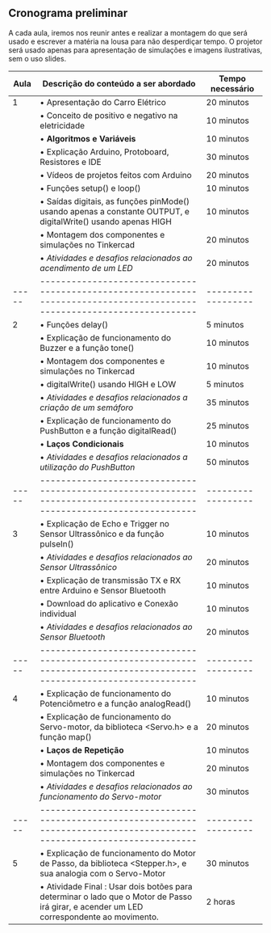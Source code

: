 

## Cronograma preliminar

A cada aula, iremos nos reunir antes e realizar a montagem do que será usado e escrever a matéria na lousa para não desperdiçar tempo. O projetor será usado apenas para apresentação de simulações e imagens ilustrativas, sem o uso slides.

| Aula | Descrição do conteúdo a ser abordado                                     | Tempo necessário |
| ---- | ------------------------------------------------------------------------ | -------------------------- |
| <!-- ✔️ --> 1 | • Apresentação do Carro Elétrico | 20 minutos |
|                | • Conceito de positivo e negativo na eletricidade | 10 minutos |
|                | • <b>Algoritmos e Variáveis</b> | 10 minutos |
|                | • Explicação Arduino, Protoboard, Resistores e IDE | 30 minutos |
|                | • Vídeos de projetos feitos com Arduino | 20 minutos |
|                | • Funções setup() e loop() | 10 minutos |
|                | • Saídas digitais, as funções pinMode() usando apenas a constante OUTPUT, e digitalWrite() usando apenas HIGH | 10 minutos |
|                | • Montagem dos componentes e simulações no Tinkercad | 20 minutos |
|                | •  <i>Atividades e desafios relacionados ao acendimento de um LED</i> | 20 minutos | <!-- Acender um ou mais LEDS / LED_BUILTIN -->
| ----- | ------------------------------------------------------------------------------------------------------------------------ | ------------------ |
| <!-- ✔️ --> 2 | • Funções delay() | 5 minutos |
|                | • Explicação de funcionamento do Buzzer e a função tone() | 10 minutos |
|                | • Montagem dos componentes e simulações no Tinkercad | 10 minutos |
|                | • digitalWrite() usando HIGH e LOW | 5 minutos |
|                | •  <i>Atividades e desafios relacionados a criação de um semáforo</i> | 35 minutos |  <!-- Semáforo e Semáforo com Som -->
|                | • Explicação de funcionamento do PushButton e a função digitalRead() | 25 minutos |
|                | • <b>Laços Condicionais</b> | 10 minutos |
|                | •  <i>Atividades e desafios relacionados a utilização do PushButton</i> | 50 minutos |  <!-- Ativar Semáforo e Ativar Buzzer -->
| ----- | ------------------------------------------------------------------------------------------------------------------------ | ------------------ |
| 3    | • Explicação de Echo e Trigger no Sensor Ultrassônico e da função pulseIn() | 10 minutos |
|      | • <i>Atividades e desafios relacionados ao Sensor Ultrassônico</i> | 20 minutos | <!-- Certa distancia gerar um barulho, Trena Digital -->
|      | • Explicação de transmissão TX e RX entre Arduino e Sensor Bluetooth | 10 minutos |
|      | • Download do aplicativo e Conexão individual | 10 minutos |
|      | • <i>Atividades e desafios relacionados ao Sensor Bluetooth</i> | 20 minutos | <!-- Fazer um som através do celular, acender LED -->
| ----- | ------------------------------------------------------------------------------------------------------------------------ | ------------------ |
| 4    | • Explicação de funcionamento do Potenciômetro e a função analogRead() | 10 minutos |
|      | • Explicação de funcionamento do Servo-motor, da biblioteca <Servo.h> e a função map() | 20 minutos |
|      | • <b>Laços de Repetição</b> | 10 minutos |
|      | • Montagem dos componentes e simulações no Tinkercad | 20 minutos |
|      | • <i>Atividades e desafios relacionados ao funcionamento do Servo-motor</i> | 30 minutos | <!-- Conversão de movimento do potenciômetro para o Servo -->
| ----- | ------------------------------------------------------------------------------------------------------------------------ | ------------------ |
| <!-- ✔️ --> 5 | • Explicação de funcionamento do Motor de Passo, da biblioteca <Stepper.h>, e sua analogia com o Servo-Motor | 30 minutos |
|                | • Atividade Final : Usar dois botões para determinar o lado que o Motor de Passo irá girar, e acender um LED correspondente ao movimento. | 2 horas |

